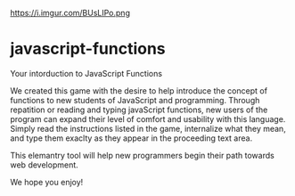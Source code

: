 https://i.imgur.com/BUsLIPo.png

# javascript-functions

Your intorduction to JavaScript Functions

We created this game with the desire to help introduce the concept of functions to new students of JavaScript and programming. Through repatition or reading and typing javaScript functions, new users of the program can expand their level of comfort and usability with this language. Simply read the instructions listed in the game, internalize what they mean, and type them exaclty as they appear in the proceeding text area. 

This elemantry tool will help new programmers begin their path towards web development. 

We hope you enjoy!


